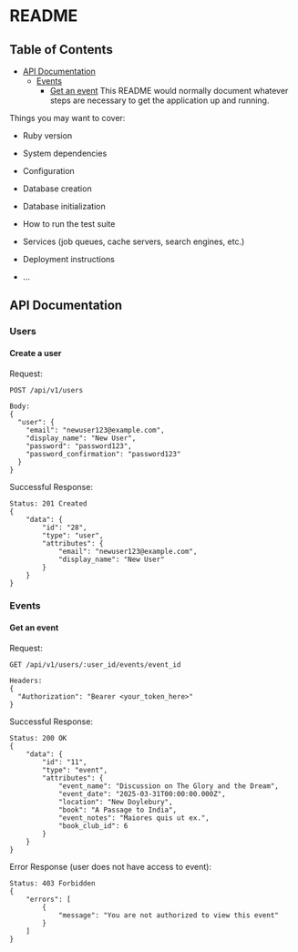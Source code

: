 # README

## Table of Contents

- [API Documentation](#api-documentation)
  - [Events](#events)
    - [Get an event](#get-an-event)
      This README would normally document whatever steps are necessary to get the
      application up and running.

Things you may want to cover:

- Ruby version

- System dependencies

- Configuration

- Database creation

- Database initialization

- How to run the test suite

- Services (job queues, cache servers, search engines, etc.)

- Deployment instructions

- ...

## API Documentation

### Users

#### Create a user

Request:

```
POST /api/v1/users

Body:
{
  "user": {
    "email": "newuser123@example.com",
    "display_name": "New User",
    "password": "password123",
    "password_confirmation": "password123"
  }
}
```

Successful Response:

```
Status: 201 Created
{
    "data": {
        "id": "28",
        "type": "user",
        "attributes": {
            "email": "newuser123@example.com",
            "display_name": "New User"
        }
    }
}
```

### Events

#### Get an event

Request:

```
GET /api/v1/users/:user_id/events/event_id

Headers:
{
  "Authorization": "Bearer <your_token_here>"
}
```

Successful Response:

```
Status: 200 OK
{
    "data": {
        "id": "11",
        "type": "event",
        "attributes": {
            "event_name": "Discussion on The Glory and the Dream",
            "event_date": "2025-03-31T00:00:00.000Z",
            "location": "New Doylebury",
            "book": "A Passage to India",
            "event_notes": "Maiores quis ut ex.",
            "book_club_id": 6
        }
    }
}
```

Error Response (user does not have access to event):

```
Status: 403 Forbidden
{
    "errors": [
        {
            "message": "You are not authorized to view this event"
        }
    ]
}
```
